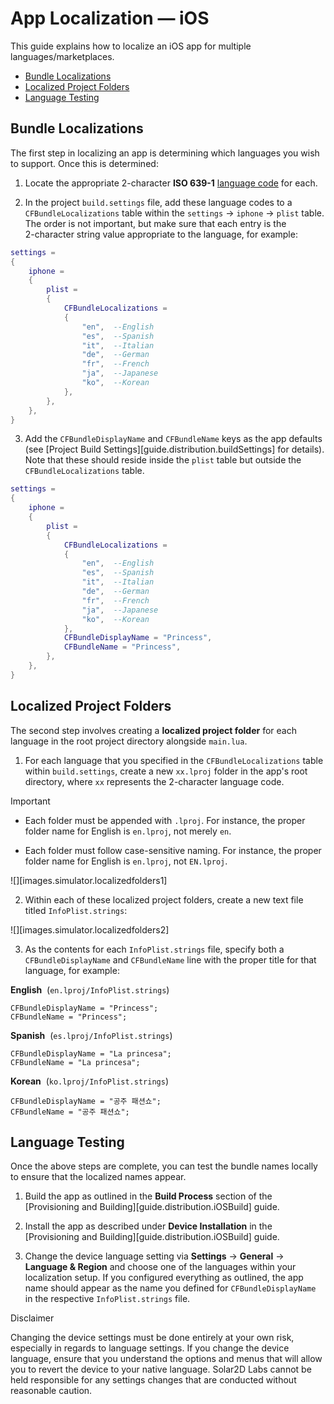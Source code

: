 # App Localization — iOS

This guide explains how to localize an iOS app for multiple languages/marketplaces.

<div class="guides-toc">

* [Bundle Localizations](#bundlelocalizations)
* [Localized Project Folders](#lproj)
* [Language Testing](#testing)

</div>


<a id="bundlelocalizations"></a>

## Bundle Localizations

The first step in localizing an app is determining which languages you wish to support. Once this is determined:

1. Locate the appropriate <nobr>2-character</nobr> <nobr>__ISO 639-1__</nobr> [language&nbsp;code](https://www.loc.gov/standards/iso639-2/php/code_list.php) for each.

2. In the project `build.settings` file, add these language codes to a `CFBundleLocalizations` table within the <nobr>`settings` &rarr; `iphone` &rarr; `plist`</nobr> table. The order is not important, but make sure that each entry is the <nobr>2-character</nobr> string value appropriate to the language, for example:

<div class="image-indent">

``````lua
settings =
{
	iphone =
	{
		plist =
		{
			CFBundleLocalizations =
			{
				"en",  --English
				"es",  --Spanish
				"it",  --Italian
				"de",  --German
				"fr",  --French
				"ja",  --Japanese
				"ko",  --Korean
			},
		},
	},
}
``````

</div>

3. Add the `CFBundleDisplayName` and `CFBundleName` keys as the app defaults (see [Project&nbsp;Build&nbsp;Settings][guide.distribution.buildSettings] for details). Note that these should reside inside the `plist` table but outside the `CFBundleLocalizations` table.

<div class="image-indent">

``````lua
settings =
{
	iphone =
	{
		plist =
		{
			CFBundleLocalizations =
			{
				"en",  --English
				"es",  --Spanish
				"it",  --Italian
				"de",  --German
				"fr",  --French
				"ja",  --Japanese
				"ko",  --Korean
			},
			CFBundleDisplayName = "Princess",
			CFBundleName = "Princess",
		},
	},
}
``````

</div>



<a id="lproj"></a>

## Localized Project Folders

The second step involves creating a __localized project folder__ for each language in the root project directory alongside `main.lua`.

1. For each language that you specified in the `CFBundleLocalizations` table within `build.settings`, create a new `xx.lproj` folder in the app's root directory, where `xx` represents the <nobr>2-character</nobr> language code.

<div class="image-indent">

<div class="guide-notebox-imp">
<div class="notebox-title-imp">Important</div>

* Each folder must be appended with `.lproj`. For instance, the proper folder name for English is `en.lproj`, not merely `en`.

* Each folder must follow <nobr>case-sensitive</nobr> naming. For instance, the proper folder name for English is `en.lproj`, not `EN.lproj`.

</div>

![][images.simulator.localizedfolders1]

</div>

2. Within each of these localized project folders, create a new text file titled `InfoPlist.strings`:

<div class="image-indent">

![][images.simulator.localizedfolders2]

</div>

3. As the contents for each `InfoPlist.strings` file, specify both a `CFBundleDisplayName` and `CFBundleName` line with the proper title for that language, for example:

<div class="image-indent" style="width: 500px;">

__English__ &nbsp;(`en.lproj/InfoPlist.strings`)

``````
CFBundleDisplayName = "Princess";
CFBundleName = "Princess";
``````

__Spanish__ &nbsp;(`es.lproj/InfoPlist.strings`)

``````
CFBundleDisplayName = "La princesa";
CFBundleName = "La princesa";
``````

__Korean__ &nbsp;(`ko.lproj/InfoPlist.strings`)

``````
CFBundleDisplayName = "공주 패션쇼";
CFBundleName = "공주 패션쇼";
``````

</div>




<a id="testing"></a>

## Language Testing

Once the above steps are complete, you can test the bundle names locally to ensure that the localized names appear.

1. Build the app as outlined in the __Build Process__ section of the [Provisioning&nbsp;and&nbsp;Building][guide.distribution.iOSBuild] guide.

2. Install the app as described under __Device Installation__ in the [Provisioning&nbsp;and&nbsp;Building][guide.distribution.iOSBuild] guide.

3. Change the device language setting via __Settings__ &rarr; __General__ &rarr; <nobr>__Language & Region__</nobr> and choose one of the languages within your localization setup. If&nbsp;you configured everything as outlined, the app name should appear as the name you defined for `CFBundleDisplayName` in the respective `InfoPlist.strings` file.

<div class="guide-notebox-imp">
<div class="notebox-title-imp">Disclaimer</div>

Changing the device settings must be done entirely at your own risk, especially in regards to language settings. If you change the device language, ensure that you understand the options and menus that will allow you to revert the device to your native language. Solar2D&nbsp;Labs cannot be held responsible for any settings changes that are conducted without reasonable caution.

</div>